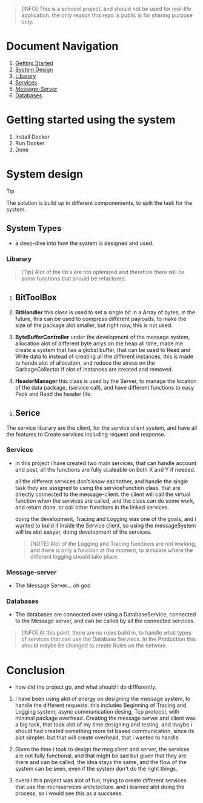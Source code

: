 >[INFO]
> This is a schoool project, and should not be used for real-life application. 
> the only reason this repo is public is for sharing purpose only.

# Document Navigation
1. [Getting Started](#getting-started-using-the-system)
2. [System Design](#system-design)
  1. [Libarary](#libarary)
  2. [Services](#services)
  3. [Message-Server](#message-server)
  4. [Databases](#databases)




# Getting started using the system
1. Install Docker
2. Run Docker
3. Done


# System design
>[!TIP]
> The solution is build up in different componements, to split the task for the system.

## System Types
- a deep-dive into how the system is designed and used.

### Libarary
>[Tip]
> Alot of the lib's are not optimized and therefore there will be some functions that should be refactored.

1. ## BitToolBox
  1. **BitHandler** this class is used to set a single bit in a Array of bytes, in the future, this can be used to compress different payloads, 
     to make the size of the package alot smaller, but right now, this is not used. 

  2. **ByteBufferController** under the development of the message system, allocation alot of different byte arrys on the heap all time, made me create a 
     system that has a global buffer, that can be used to Read and Write data to instead of creating all the different instances, this is made to hande alot of 
     allocation, and reduce the stress on the GarbageCollector if alot of instances are created and removed.

  3. **HeaderManager** this class is used by the  Server, to manage the location of the data package, (service call), and have different functions
     to easy Pack and Read the header file.

2. ## Serice 
  The service libarary are the client, for the service client system, and have all the features to Create services including request and response. 

### Services
- in this project i have created two main services, that can handle account and post, all the functions are fully scaleable on both X and Y 
  if needed.

  all the different services don't know eachother, and handle the single task they are assigned to using the serviceFunction class. that are 
  directly connected to the message-client. the client will call the virtual function when the services are called, and the class can do some work, and return done, 
  or call other functions in the linked services.

  doing the development, Tracing and Logging was one of the goals, and i wanted to build it inside the Service client, so using the messageSystem will be alot easyer, doing 
  development of the services. 

  >[NOTE]
  > Alot of the Logging and Tracing functions are not working, and there is only a function at the moment, to simulate where the different logging should take place.

### Message-server
- The Message Server... oh god

### Databases
- The databases are connected over using a DatabaseService, connected to the Message server, and can be called by all the connected services.

>[INFO] At this point, there are no rules build in, to handle what types of services that can use the Database Serviecs. In the Production this should maybe be changed 
> to create Rules on the network.


# Conclusion
- how did the project go, and what should i do diffferently. 
1. I have been using alot of energy on designing the message system, to handle the different requests. this includes
   Beginning of Tracing and Logging system, async communication desing, Tcp protocol, with minimal package overhead.
   Creating the message server and client was a big task, that took alot of my time designing and testing. and maybe
   i should had created something more txt based communication, since its alot simpler. but that will create overhead,
   that i wanted to handle. 

2. Given the time i took to design the msg client and server, the services are not fully functional, and that might be
   sad but given that they are there and can be called, the idea stays the same, and the flow of the system can be seen, even
   if the system don't do the right things.


3. overall this project was alot of fun, trying to create different services that use the microservices architecture. 
   and i learned alot doing the process, so i would see this as a succsess. 
